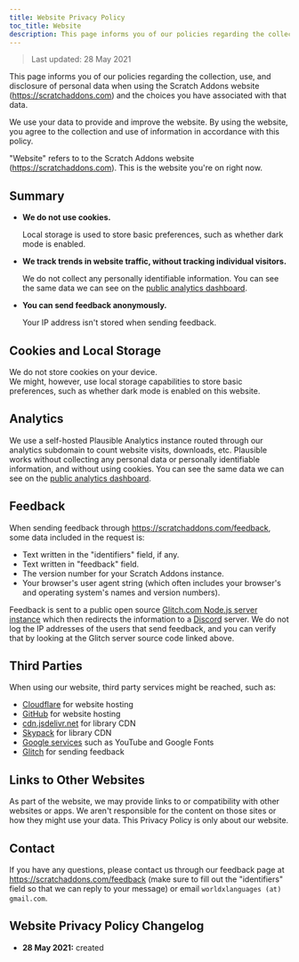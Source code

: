 ```yaml
---
title: Website Privacy Policy
toc_title: Website
description: This page informs you of our policies regarding the collection, use, and disclosure of personal data when using the Scratch Addons website and the choices you have associated with that data.
---
```


> Last updated: 28 May 2021

This page informs you of our policies regarding the collection, use, and disclosure of personal data when using the Scratch Addons website (<https://scratchaddons.com>) and the choices you have associated with that data.

We use your data to provide and improve the website. By using the website, you agree to the collection and use of information in accordance with this policy.

"Website" refers to to the Scratch Addons website (<https://scratchaddons.com>). This is the website you're on right now.

## Summary

- **We do not use cookies.**
  
  Local storage is used to store basic preferences, such as whether dark mode is enabled.

- **We track trends in website traffic, without tracking individual visitors.**
  
  We do not collect any personally identifiable information. You can see the same data we can see on the [public analytics dashboard](https://analytics.scratchaddons.com).

- **You can send feedback anonymously.**
  
  Your IP address isn't stored when sending feedback.

## Cookies and Local Storage

We do not store cookies on your device.  
We might, however, use local storage capabilities to store basic preferences, such as whether dark mode is enabled on this website.

## Analytics

We use a self-hosted Plausible Analytics instance routed through our analytics subdomain to count website visits, downloads, etc. Plausible works without collecting any personal data or personally identifiable information, and without using cookies. You can see the same data we can see on the [public analytics dashboard](https://analytics.scratchaddons.com).

## Feedback

When sending feedback through <https://scratchaddons.com/feedback>, some data included in the request is:

- Text written in the "identifiers" field, if any.
- Text written in "feedback" field.
- The version number for your Scratch Addons instance.
- Your browser's user agent string (which often includes your browser's and operating system's names and version numbers).

Feedback is sent to a public open source [Glitch.com Node.js server instance](https://glitch.com/edit/#!/scratchaddons-feedback) which then redirects the information to a [Discord](https://discord.com) server. We do not log the IP addresses of the users that send feedback, and you can verify that by looking at the Glitch server source code linked above.

## Third Parties

When using our website, third party services might be reached, such as:
- [Cloudflare](https://www.cloudflare.com/privacypolicy/) for website hosting
- [GitHub](https://docs.github.com/en/github/site-policy/github-privacy-statement) for website hosting
- [cdn.jsdelivr.net](https://www.jsdelivr.com/terms/privacy-policy-jsdelivr-net) for library CDN
- [Skypack](https://www.skypack.dev/legal/privacy-policy) for library CDN
- [Google services](https://policies.google.com/privacy) such as YouTube and Google Fonts
- [Glitch](https://glitch.com/legal/privacy) for sending feedback

## Links to Other Websites

As part of the website, we may provide links to or compatibility with other websites or apps. We aren't responsible for the content on those sites or how they might use your data. This Privacy Policy is only about our website.

## Contact

If you have any questions, please contact us through our feedback page at <https://scratchaddons.com/feedback> (make sure to fill out the "identifiers" field so that we can reply to your message) or email `worldxlanguages (at) gmail.com`.

## Website Privacy Policy Changelog

- **28 May 2021:** created